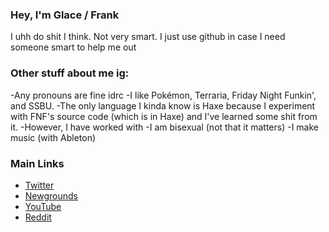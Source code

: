 ### Hey, I'm Glace / Frank
I uhh do shit I think. Not very smart. I just use github in case I need someone smart to help me out

### Other stuff about me ig:
-Any pronouns are fine idrc
-I like Pokémon, Terraria, Friday Night Funkin', and SSBU.
-The only language I kinda know is Haxe because I experiment with FNF's source code (which is in Haxe) and I've learned some shit from it.
  -However, I have worked with
-I am bisexual (not that it matters)
-I make music (with Ableton)
### Main Links
- [Twitter](https://twitter.com/glaceonstan)
- [Newgrounds](https://glaceonstan.newgrounds.com)
- [YouTube](https://www.youtube.com/channel/UCUo46QjEalS4__NCKArUl8Q)
- [Reddit](https://www.reddit.com/u/cockity-peen)

